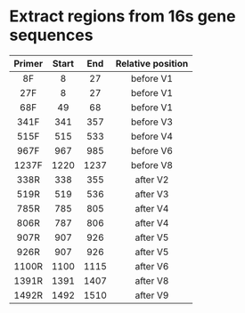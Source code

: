 # Extract regions from 16s gene sequences

| Primer | Start | End | Relative position |
| :---: | :---: | :---: | :---: |
| 8F | 8 | 27 | before V1 |
| 27F | 8 | 27 | before V1 |
| 68F | 49 | 68 | before V1 |
| 341F | 341 | 357 | before V3 |
| 515F | 515 | 533 | before V4 |
| 967F | 967 | 985 | before V6 |
| 1237F | 1220 | 1237 | before V8 |
| 338R | 338 | 355 | after V2 |
| 519R | 519 | 536 | after V3 |
| 785R | 785 | 805 | after V4 |
| 806R | 787 | 806 | after V4 |
| 907R | 907 | 926 | after V5 |
| 926R | 907 | 926 | after V5 |
| 1100R | 1100 | 1115 | after V6 |
| 1391R | 1391 | 1407 | after V8 |
| 1492R | 1492 | 1510 | after V9 |
